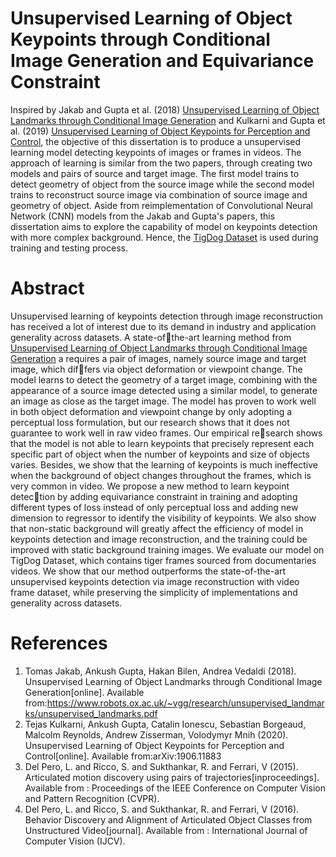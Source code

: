 # Unsupervised Learning of Object Keypoints through Conditional Image Generation and Equivariance Constraint
Inspired by Jakab and Gupta et al. (2018) [Unsupervised Learning of Object Landmarks through Conditional Image Generation](https://www.robots.ox.ac.uk/~vgg/research/unsupervised_landmarks/unsupervised_landmarks.pdf) and Kulkarni and Gupta et al. (2019) [Unsupervised Learning of Object Keypoints for Perception and Control](https://arxiv.org/pdf/1906.11883.pdf), the objective of this dissertation is to produce a unsupervised learning model detecting keypoints of images or frames in videos. The approach of learning is similar from the two papers, through creating two models and pairs of source and target image. The first model trains to detect geometry of object from the source image while the second model trains to reconstruct source image via combination of source image and geometry of object. Aside from reimplementation of Convolutional Neural Network (CNN) models from the Jakab and Gupta's papers, this dissertation aims to explore the capability of model on keypoints detection with more complex background. Hence, the [TigDog Dataset](http://calvin-vision.net/datasets/tigdog/) is used during training and testing process.

# Abstract
Unsupervised learning of keypoints detection through image reconstruction has received a lot of
interest due to its demand in industry and application generality across datasets. A state-ofthe-art learning method from [Unsupervised Learning of Object Landmarks through Conditional
Image Generation](https://www.robots.ox.ac.uk/~vgg/research/unsupervised_landmarks/unsupervised_landmarks.pdf) a requires a pair of images, namely source image and target image, which differs via object deformation or viewpoint change. The model learns to detect the geometry of a
target image, combining with the appearance of a source image detected using a similar model,
to generate an image as close as the target image. The model has proven to work well in both
object deformation and viewpoint change by only adopting a perceptual loss formulation, but our
research shows that it does not guarantee to work well in raw video frames. Our empirical research shows that the model is not able to learn keypoints that precisely represent each specific
part of object when the number of keypoints and size of objects varies. Besides, we show that
the learning of keypoints is much ineffective when the background of object changes throughout
the frames, which is very common in video. We propose a new method to learn keypoint detection by adding equivariance constraint in training and adopting different types of loss instead of
only perceptual loss and adding new dimension to regressor to identify the visibility of keypoints.
We also show that non-static background will greatly affect the efficiency of model in keypoints
detection and image reconstruction, and the training could be improved with static background
training images. We evaluate our model on TigDog Dataset, which contains tiger frames sourced
from documentaries videos. We show that our method outperforms the state-of-the-art unsupervised keypoints detection via image reconstruction with video frame dataset, while preserving the
simplicity of implementations and generality across datasets.

# References
1. Tomas Jakab, Ankush Gupta, Hakan Bilen, Andrea Vedaldi (2018). Unsupervised Learning of Object Landmarks through Conditional Image Generation[online]. Available from:https://www.robots.ox.ac.uk/~vgg/research/unsupervised_landmarks/unsupervised_landmarks.pdf
2. Tejas Kulkarni, Ankush Gupta, Catalin Ionescu, Sebastian Borgeaud, Malcolm Reynolds, Andrew Zisserman, Volodymyr Mnih (2020). Unsupervised Learning of Object Keypoints for Perception and Control[online]. Available from:arXiv:1906.11883
3. Del Pero, L. and Ricco, S. and Sukthankar, R. and Ferrari, V (2015). Articulated motion discovery using pairs of trajectories[inproceedings]. Available from : Proceedings of the IEEE Conference on Computer Vision and Pattern Recognition (CVPR).
4. Del Pero, L. and Ricco, S. and Sukthankar, R. and Ferrari, V (2016). Behavior Discovery and Alignment of Articulated Object Classes from Unstructured Video[journal]. Available from : International Journal of Computer Vision (IJCV).

